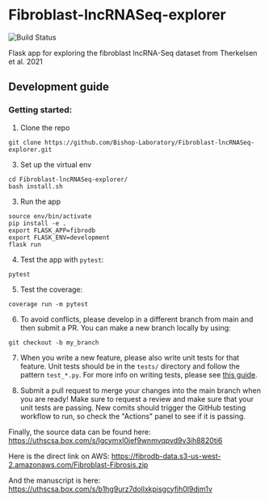 # Fibroblast-lncRNASeq-explorer
![Build Status](https://github.com/Bishop-Laboratory/Fibroblast-lncRNASeq-explorer/workflows/build/badge.svg)

Flask app for exploring the fibroblast lncRNA-Seq dataset from Therkelsen et al. 2021

## Development guide

### Getting started:

1. Clone the repo

```shell
git clone https://github.com/Bishop-Laboratory/Fibroblast-lncRNASeq-explorer.git
```

3. Set up the virtual env

```shell
cd Fibroblast-lncRNASeq-explorer/
bash install.sh
```

3. Run the app

```shell
source env/bin/activate
pip install -e .
export FLASK_APP=fibrodb
export FLASK_ENV=development
flask run
```

4. Test the app with `pytest`:

```shell
pytest
```

5. Test the coverage:

```shell
coverage run -m pytest
```

6. To avoid conflicts, please develop in a different branch from main and then submit a PR. You can make a new branch locally
by using:
   
```shell
git checkout -b my_branch
```

7. When you write a new feature, please also write unit tests for that feature. Unit tests should be in the `tests/` 
directory and follow the pattern `test_*.py`. For more info on writing tests, 
please see [this guide](https://flask.palletsprojects.com/en/2.0.x/tutorial/tests/).
   
8. Submit a pull request to merge your changes into the main branch when you are ready! Make sure to request a review and
make sure that your unit tests are passing. New comits should trigger the GitHub testing workflow to run, so check the "Actions" panel to see if it is passing.

Finally, the source data can be found here: https://uthscsa.box.com/s/lgcymxl0jef9wnmvqpvd9v3ih8820ti6

Here is the direct link on AWS: https://fibrodb-data.s3-us-west-2.amazonaws.com/Fibroblast-Fibrosis.zip

And the manuscript is here: https://uthscsa.box.com/s/b1hg9urz7dollxkpisgcyfih0l9djm1v
